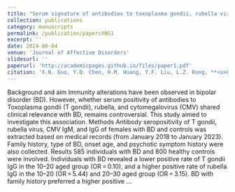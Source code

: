 ```yaml
---
title: "Serum signature of antibodies to toxoplasma gondii, rubella virus, and cytomegalovirus in females with bipolar disorder: A cross-sectional study"
collection: publications
category: manuscripts
permalink: /publication/papercXNG1
excerpt: ''
date: 2024-06-04
venue: 'Journal of Affective Disorders'
slidesurl: ''
paperurl: 'http://academicpages.github.io/files/paper1.pdf'
citation: 'X.N. Guo, Y.Q. Chen, H.M. Huang, Y.F. Liu, L.Z. Kong, **<u>L.Z.C. Chen</u>**, H.L. Lyu, T.S. Gao, J.B. Lai, D. Zhang, S.H. Hu. (2009). &quot;Serum signature of antibodies to toxoplasma gondii, rubella virus, and cytomegalovirus in females with bipolar disorder: A cross-sectional study.&quot; <i>Journal of Affective Disorders</i>. 24(1).'
---
```


Background and aim
Immunity alterations have been observed in bipolar disorder (BD). However, whether serum positivity of antibodies to Toxoplasma gondii (T gondii), rubella, and cytomegalovirus (CMV) shared clinical relevance with BD, remains controversial. This study aimed to investigate this association.
Methods
Antibody seropositivity of T gondii, rubella virus, CMV IgM, and IgG of females with BD and controls was extracted based on medical records (from January 2018 to January 2023). Family history, type of BD, onset age, and psychotic symptom history were also collected.
Results
585 individuals with BD and 800 healthy controls were involved. Individuals with BD revealed a lower positive rate of T gondii IgG in the 10–20 aged group (OR = 0.10), and a higher positive rate of rubella IgG in the 10–20 (OR = 5.44) and 20–30 aged group (OR = 3.15). BD with family history preferred a higher positive …
